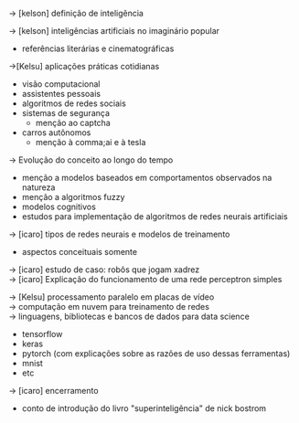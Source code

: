 -> [kelson] definição de inteligência

-> [kelson] inteligências artificiais no imaginário popular
   - referências literárias e cinematográficas

->[Kelsu] aplicações práticas cotidianas
   - visão computacional
   - assistentes pessoais
   - algoritmos de redes sociais
   - sistemas de segurança
     - menção ao captcha
   - carros autônomos
     - menção à comma;ai e à tesla

-> Evolução do conceito ao longo do tempo
   - menção a modelos baseados em comportamentos observados na natureza
   - menção a algoritmos fuzzy
   - modelos cognitivos
   - estudos para implementação de algoritmos de redes neurais artificiais

-> [icaro] tipos de redes neurais e modelos de treinamento  
   - aspectos conceituais somente

-> [icaro] estudo de caso: robôs que jogam xadrez  
-> [icaro] Explicação do funcionamento de uma rede perceptron simples  

-> [Kelsu] processamento paralelo em placas de vídeo  
-> computação em nuvem para treinamento de redes  
-> linguagens, bibliotecas e bancos de dados para data science  
   - tensorflow
   - keras
   - pytorch (com explicações sobre as razões de uso dessas ferramentas)
   - mnist
   - etc

-> [icaro] encerramento
   - conto de introdução do livro "superinteligência" de nick bostrom